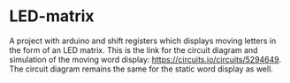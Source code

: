 # LED-matrix
A project with arduino and shift registers which displays moving letters in the form of an LED matrix.
This is the link for the circuit diagram and simulation of the moving word display: https://circuits.io/circuits/5294649.
The circuit diagram remains the same for the static word display as well.
